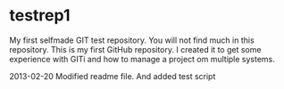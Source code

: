 testrep1
========

My first selfmade GIT test repository.
You will not find much in this repository. This is my first GitHub repository.
I created it to get some experience with GITi and how to manage a project om multiple systems.

2013-02-20 Modified readme file. And added test script

